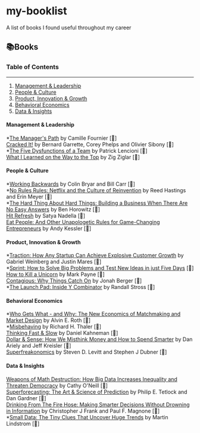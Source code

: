 # my-booklist
A list of books I found useful throughout my career

## 📚Books

### Table of Contents

---

1. [Management & Leadership](#management--leadership)
1. [People & Culture](#people--culture)
2. [Product, Innovation & Growth](#product-innovation--growth)
3. [Behavioral Economics](#behavioral-economics)
4. [Data & Insights](#data--insights)


#### Management & Leadership

*[The Manager's Path](https://www.amazon.com/gp/product/1491973897/ref=as_li_tl?ie=UTF8&camp=1789&creative=9325&creativeASIN=1491973897&linkCode=as2&tag=ss102520-20&linkId=2ea1cf23d3bf64f72aa01eec941ba59b) by Camille Fournier [📘] \
[Cracked It!](https://www.amazon.com/Cracked-problems-solutions-strategy-consultants/dp/3319893742) by Bernard Garrette, Corey Phelps and Olivier Sibony [📘]\
*[The Five Dysfunctions of a Team](https://www.amazon.com/Five-Dysfunctions-Team-Leadership-Fable/dp/0787960756) by Patrick Lencioni [📘]\
[What I Learned on the Way to the Top](https://www.amazon.com/What-Learned-Way-Top-Ziglar/dp/1562925423) by Zig Ziglar [📘]

#### People & Culture

*[Working Backwards](https://www.amazon.com/Working-Backwards-Insights-Stories-Secrets/dp/1250267595) by Colin Bryar and Bill Carr [📘]\
*[No Rules Rules: Netflix and the Culture of Reinvention](https://www.amazon.com/No-Rules-Netflix-Culture-Reinvention/dp/0593152387) by Reed Hastings and Erin Meyer  [📘]\
*[The Hard Thing About Hard Things: Building a Business When There Are No Easy Answers](https://www.amazon.com/Hard-Thing-About-Things-Building/dp/0062273205) by Ben Horowitz [📘]\
[Hit Refresh](https://www.amazon.com/Hit-Refresh-Rediscover-Microsofts-Everyone/dp/0062652508) by Satya Nadella [📘]\
[Eat People: And Other Unapologetic Rules for Game-Changing Entrepreneurs](https://www.amazon.com/Eat-People-Unapologetic-Game-Changing-Entrepreneurs-ebook/dp/B0049U4KC6) by Andy Kessler [📘]

#### Product, Innovation & Growth

*[Traction: How Any Startup Can Achieve Explosive Customer Growth](https://www.amazon.com/Traction-Startup-Achieve-Explosive-Customer/dp/0241242533) by Gabriel Weinberg and Justin Mares  [📘]\
*[Sprint: How to Solve Big Problems and Test New Ideas in just Five Days](https://www.amazon.com/Sprint-Solve-Problems-Test-Ideas/dp/150112174X) [📘]\
[How to Kill a Unicorn](https://www.amazon.com/How-Kill-Unicorn-Hottest-Innovation/dp/0804138737) by Mark Payne [📘]\
[Contagious: Why Things Catch On](https://www.amazon.com/Contagious-Things-Catch-Jonah-Berger/dp/1451686587) by Jonah Berger [📘]\
*[The Launch Pad: Inside Y Combinator](https://www.amazon.com/Launch-Pad-Inside-Combinator/dp/1591846587) by Randall Stross [📘]

#### Behavioral Economics
*[Who Gets What - and Why: The New Economics of Matchmaking and Market Design](https://www.amazon.com/Who-Gets-What-Why-Matchmaking/dp/0544705289) by Alvin E. Roth [📘]\
*[Misbehaving](https://www.amazon.com/Misbehaving-Behavioral-Economics-Richard-Thaler/dp/039335279X) by Richard H. Thaler [📘]\
[Thinking Fast & Slow](https://www.amazon.com/Thinking-Fast-Slow-Daniel-Kahneman-ebook/dp/B004R1Q2EG) by Daniel Kahneman [📘]\
[Dollar & Sense: How We Misthink Money and How to Spend Smarter](https://www.amazon.com/Dollars-Sense-Misthink-Money-Smarter/dp/0062651218) by Dan Ariely and Jeff Kreisler [📘]\
[Superfreakonomics](https://www.amazon.com/Super-Freakonomics-Patriotic-Prostitutes-Insurance/dp/0060889578) by Steven D. Levitt and Stephen J Dubner [📘]

#### Data & Insights
[Weapons of Math Destruction: How Big Data Increases Inequality and Threaten Democracy](https://www.amazon.com/Weapons-Math-Destruction-Increases-Inequality/dp/0553418831) by Cathy O'Neill  [📘]\
[Superforecasting: The Art & Science of Prediction](https://www.amazon.com/Superforecasting-Science-Prediction-Philip-Tetlock/dp/0804136696) by Philip E. Tetlock and Dan Gardner [📘]\
[Drinking From The Fire Hose: Making Smarter Decisions Without Drowning in Information](https://www.amazon.com/Drinking-Fire-Hose-Decisions-Information/dp/1591844266) by Christopher J Frank and Paul F. Magnone [📘]\
*[Small Data: The Tiny Clues That Uncover Huge Trends](https://www.amazon.com/Small-Data-Clues-Uncover-Trends/dp/1250118018) by Martin Lindstrom [📘]



